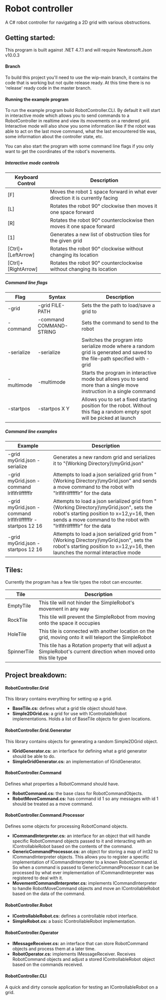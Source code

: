 # Robot controller
A C# robot controller for navigating a 2D grid with various obstructions.

## Getting started:
This program is built against .NET 4.7.1 and will require Newtonsoft.Json v10.0.3

#### Branch
To build this project you'll need to use the wip-main branch, it contains the code that is working but not quite release ready. At this time there is no 'release' ready code in the master branch.

#### Running the example program
To run the example program build RobotController.CLI. By default it will start in interactive mode which allows you to send commands to a RobotController in realtime and view its movements on a rendered grid. Interactive mode will also show you some information like if the robot was able to act on the last move command, what the last encountered tile was, some information about the controller state, etc.

You can also start the program with some command line flags if you only want to get the coordinates of the robot's movements.

##### Interactive mode controls
Keyboard Control | Description
------------ | -------------
[F] | Moves the robot 1 space forward in what ever direction it is currently facing
[L] | Rotates the robot 90° clockwise then moves it one space forward
[R] | Rotates the robot 90° counterclockwise then moves it one space forward
[1] | Generates a new list of obstruction tiles for the given grid
[Ctrl]+[LeftArrow] | Rotates the robot 90° clockwise without changing its location
[Ctrl]+[RightArrow] | Rotates the robot 90° counterclockwise without changing its location

##### Command line flags
Flag | Syntax | Description
------------ | ------------- | ------------ 
-grid | -grid FILE-PATH | Sets the the path to load/save a grid to
-command | -command COMMAND-STRING | Sets the command to send to the robot
-serialize | -serialize | Switches the program into serialize mode where a random grid is generated and saved to the file-path specified with -grid
-multimode | -multimode | Starts the program in interactive mode but allows you to send more than a single move instruction in a single command
-startpos | -startpos X Y | Allows you to set a fixed starting position for the robot. Without this flag a random empty spot will be picked at launch

##### Command line examples
Example | Description
------------ | -------------
-grid myGrid.json -serialize | Generates a new random grid and serializes it to "{Working Directory}\myGrid.json"
-grid myGrid.json -command lrlflfrllffffflr | Attempts to load a json serialized grid from "{Working Directory}\myGrid.json" and sends a move command to the robot with "lrlflfrllffffflr" for the data
-grid myGrid.json -command lrlflfrllffffflr -startpos 12 16 | Attempts to load a json serialized grid from "{Working Directory}\myGrid.json", sets the robot's starting position to x=12,y=16, then sends a move command to the robot with "lrlflfrllffffflr" for the data
-grid myGrid.json -startpos 12 16 | Attempts to load a json serialized grid from "{Working Directory}\myGrid.json", sets the robot's starting position to x=12,y=16, then launches the normal interactive mode

## Tiles:
Currently the program has a few tile types the robot can encounter.

Tile | Description
------------ | -------------
EmptyTile | This tile will not hinder the SimpleRobot's movement in any way
RockTile | This tile will prevent the SimpleRobot from moving onto the space it occupies 
HoleTile | This tile is connected with another location on the grid, moving onto it will teleport the SimpleRobot
SpinnerTile | This tile has a Rotation property that will adjust a SimpleRobot's current direction when moved onto this tile type

## Project breakdown:

#### RobotController.Grid
This library contains everything for setting up a grid.
* __BaseTile.cs:__ defines what a grid tile object should have.
* __Simple2DGrid.cs:__ a grid for use with IControllableRobot implementations. Holds a list of BaseTile objects for given locations.

#### RobotController.Grid.Generator
This library contains objects for generating a random Simple2DGrid object.
* __IGridGenerator.cs:__ an interface for defining what a grid generator should be able to do.
* __SimpleGridGenerator.cs:__ an implementation of IGridGenerator.

#### RobotController.Command
Defines what properties a RobotCommand should have.
* __RobotCommand.cs:__ the base class for RobotCommandObjects.
* __RobotMoveCommand.cs:__ has command id 1 so any messages with id 1 should be treated as a move command.

#### RobotController.Command.Processor
Defines some objects for processing RobotComand objects.
* __ICommandInterpreter.cs:__ an interface for an object that will handle specific RobotCommand objects passed to it and interacting with an IControllableRobot based on the contents of the command.
* __GenericCommandProcessor.cs:__ an object for storing a map of int32 to ICommandInterpreter objects. This allows you to register a specific implementation of ICommandInterpreter to a known RobotCommand id. So when a command is passed to GenericCommandProcessor it can be processed by what ever implementation of ICommandInterpreter was registered to deal with it.
* __MovementCommandInterpreter.cs:__ implements ICommandInterpreter to handle RobotMoveCommand objects and move an IControllableRobot based on the data of the command.

#### RobotController.Robot
* __IControllableRobot.cs:__ defines a controllable robot interface.
* __SimpleRobot.cs:__ a basic IControllableRobot implementation.

#### RobotController.Operator
* __IMessageReceiver.cs:__ an interface that can store RobotCommand objects and process them at a later time.
* __RobotOperator.cs:__ implements IMessageReceiver. Receives RobotCommand objects and adjust a stored IControllableRobot object based on the commands received.

#### RobotController.CLI
A quick and dirty console application for testing an IControllableRobot on a grid.
